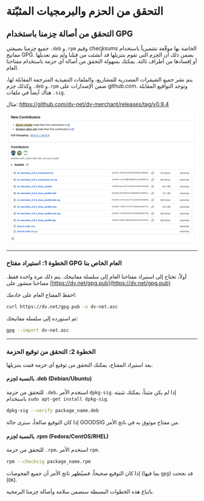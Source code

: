 # التحقق من الحزم والبرمجيات المثبّتة

## التحقق من أصالة حِزمنا باستخدام GPG

جميع حِزمنا بصيغتي `.deb` و`.rpm` وقيم checksums الخاصة بها موقّعة تشفيرياً باستخدام مفاتيح GPG. يضمن ذلك أن الحِزم التي تقوم بتنزيلها قد أُنشئت من قبلنا ولم يتم تعديلها أو إفسادها من أطراف ثالثة. يمكنك بسهولة التحقق من أصالة أي حزمة باستخدام مفتاحنا العام.

يتم نشر جميع الشيفرات المصدرية للمشاريع، والملفات التنفيذية المترجمة المقابلة لها، وكذلك حِزم `.deb` و`.rpm` ضمن الإصدارات على github.com. وتوجد التواقيع المقابلة هناك أيضاً في ملفات `.sig`.

مثال: https://github.com/dv-net/dv-merchant/releases/tag/v0.9.4

![github-signed-assets.png](../../assets/images/security/github-signed-assets.png)

-----

### الخطوة 1: استيراد مفتاح GPG العام الخاص بنا

أولاً، تحتاج إلى استيراد مفتاحنا العام إلى سلسلة مفاتيحك. يتم ذلك مرة واحدة فقط.
مفتاحنا منشور على [https://dv.net/gpg.pub](https://dv.net/gpg.pub)

احفظ المفتاح العام على خادمك:

```bash
curl https://dv.net/gpg.pub -o dv-net.asc
```

ثم استورده إلى سلسلة مفاتيحك:

```bash
gpg --import dv-net.asc
```

-----

### الخطوة 2: التحقق من توقيع الحزمة

بعد استيراد المفتاح، يمكنك التحقق من توقيع أي حزمة قمت بتنزيلها.

#### بالنسبة لحِزم .deb (Debian/Ubuntu)

للتحقق من حزمة `.deb`، استخدم الأمر `dpkg-sig`. إذا لم يكن مثبتاً، يمكنك تثبيته باستخدام
`sudo apt-get install dpkg-sig`.

```bash
dpkg-sig --verify package_name.deb
```

إذا كان التوقيع صالحاً، سترى حالة GOODSIG من مفتاح موثوق به في ناتج الأمر.

#### بالنسبة لحِزم .rpm (Fedora/CentOS/RHEL)

للتحقق من حزمة `.rpm`، استخدم الأمر `rpm`.

```bash
rpm --checksig package_name.rpm
```

إذا كان التوقيع صحيحاً، فسيُظهر ناتج الأمر أن جميع الفحوصات (بما فيها `gpg`) قد نجحت (`OK`).

باتباع هذه الخطوات البسيطة ستضمن سلامة وأصالة حِزمنا البرمجية.